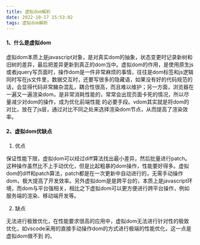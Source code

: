 ```yaml
---
title: 虚拟dom解析
date: 2022-10-17 15:53:02
tags: 虚拟dom解析
---
```


#### 1、什么是虚拟dom

虚拟dom本质上是javascript对象，是对真实dom的抽象，状态变更时记录新树和旧树的差异，最后把差异更新到真正的dom当中。虚拟dom的作用，是使用原生js或者jquery写页面时，操作dom是一件非常麻烦的事情，往往是dom标签和js逻辑同时写在js文件里，数据交互时，还要写很多的隐藏语，如果没有好的代码规范的话，会显得代码非常臃杂混乱，耦合性很高，而且难以维护；另一方面，浏览器在一遍又一遍渲染dom，是非常消耗性能的，常常会出现页面卡死的情况，所以尽量减少对dom的操作，成为优化前端性能 的必要手段。vdom其实就是将dom的对比，放在了js层，通过对比不同之处来选择渲染dom节点，从而提高了渲染效率。

#### 2、虚拟dom优缺点

1. 优点

保证性能下限，虚拟dom可以经过diff算法找出最小差异，然后批量进行patch。这种操作虽然比不上手动优化，但是比起粗暴的dom操作，性能要好得多。虚拟dom的diff和patch算法，patch都是在一次更新中自动进行的，无需手动操作dom，极大提高了开发效率。另外虚拟dom是是跨平台的，本质上是javascript环境，而dom与平台强相关，相比之下虚拟dom可以更方便进行跨平台操作，例如服务端的渲染、移动端开发等。

2. 缺点

无法进行极致优化，在性能要求很高的应用中，虚拟dom无法进行针对性的极致优化，如vscode采用的直接手动操作dom的方式进行极端的性能优化，这一点是虚拟dom做不到 的。

